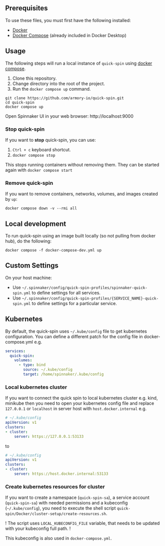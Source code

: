 ## Prerequisites

To use these files, you must first have the following installed:

- [Docker](https://docs.docker.com/get-docker/)
- [Docker Compose](https://docs.docker.com/compose/install/) (already included in Docker Desktop)

## Usage

The following steps will run a local instance of `quick-spin` using [docker compose](https://docs.docker.com/compose/).

1. Clone this repository.
2. Change directory into the root of the project.
3. Run the `docker compose up` command.

```shell
git clone https://github.com/armory-io/quick-spin.git
cd quick-spin
docker compose up
```

Open Spinnaker UI in your web browser: http://localhost:9000

### Stop quick-spin

If you want to **stop** quick-spin, you can use:

1. `Ctrl + c` keyboard shortcut.
2. `docker compose stop`

This stops running containers without removing them. They can be started again with `docker compose start`

### Remove quick-spin

If you want to remove containers, networks, volumes, and images created by `up`:

```
docker compose down -v --rmi all
```

## Local development

To run quick-spin using an image built locally (so not pulling from docker hub), do the following:

```shell
docker compose -f docker-compose-dev.yml up
```

## Custom Settings

On your host machine:

* Use `~/.spinnaker/config/quick-spin-profiles/spinnaker-quick-spin.yml` to define settings for all services.
* Use `~/.spinnaker/config/quick-spin-profiles/{SERVICE_NAME}-quick-spin.yml` to define settings for a particular service.

## Kubernetes

By default, the quick-spin uses `~/.kube/config` file to get kubernetes configuration.
You can define a different patch for the config file in docker-compose.yml e.g.

```yaml
services:
  quick-spin:
    volumes:
      - type: bind
        source: ~/.kube/config
        target: /home/spinnaker/.kube/config
```

### Local kubernetes cluster

If you want to connect the quick spin to local kubernetes cluster e.g. kind, minikube then you need to open your kubernetes config file and
replace `127.0.0.1` or `localhost` in server host with `host.docker.internal` e.g.

```yaml
# ~/.kube/config
apiVersion: v1
clusters:
- cluster:
    server: https://127.0.0.1:53133
```

to

```yaml
# ~/.kube/config
apiVersion: v1
clusters:
- cluster:
    server: https://host.docker.internal:53133
```

### Create kubernetes resources for cluster

If you want to create a namespace (`quick-spin-sa`), a service account (`quick-spin-sa`) with needed permissions and a kubeconfig (`~/.kube/config`), you need to execute the shell script `quick-spin/Docker/cluster-setup/create-resources.sh`.

! The script uses `LOCAL_KUBECONFIG_FILE` variable, that needs to be updated with your kubeconfig full path. !

This kubeconfig is also used in `docker-compose.yml`.
